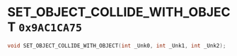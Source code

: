 # SET_OBJECT_COLLIDE_WITH_OBJECT `0x9AC1CA75`

```cpp
void SET_OBJECT_COLLIDE_WITH_OBJECT(int _Unk0, int _Unk1, int _Unk2);
```